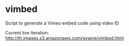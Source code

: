 # vimbed
Script to generate a Vimeo embed code using video ID

Current live iteration: http://th.images.s3.amazonaws.com/gvwire/vimbed.html
